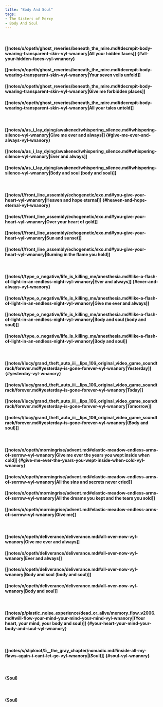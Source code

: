 ```yaml
---
title: "Body And Soul"
tags:
- The Sisters of Mercy
- Body And Soul
---
```

&nbsp;
#### [[notes/o/opeth/ghost_reveries/beneath_the_mire.md#decrepit-body-wearing-transparent-skin-vyl-wnanory|All your hidden faces]] {#all-your-hidden-faces-vyl-wnanory}
#### [[notes/o/opeth/ghost_reveries/beneath_the_mire.md#decrepit-body-wearing-transparent-skin-vyl-wnanory|Your seven veils unfold]]
#### [[notes/o/opeth/ghost_reveries/beneath_the_mire.md#decrepit-body-wearing-transparent-skin-vyl-wnanory|Give me forbidden places]]
#### [[notes/o/opeth/ghost_reveries/beneath_the_mire.md#decrepit-body-wearing-transparent-skin-vyl-wnanory|All your tales untold]]
&nbsp;
#### [[notes/a/as_i_lay_dying/awakened/whispering_silence.md#whispering-silence-vyl-wnanory|Give me ever and always]] {#give-me-ever-and-always-vyl-wnanory}
#### [[notes/a/as_i_lay_dying/awakened/whispering_silence.md#whispering-silence-vyl-wnanory|Ever and always]]
#### [[notes/a/as_i_lay_dying/awakened/whispering_silence.md#whispering-silence-vyl-wnanory|Body and soul (body and soul)]]
&nbsp;
#### [[notes/f/front_line_assembly/echogenetic/exo.md#you-give-your-heart-vyl-wnanory|Heaven and hope eternal]] {#heaven-and-hope-eternal-vyl-wnanory}
#### [[notes/f/front_line_assembly/echogenetic/exo.md#you-give-your-heart-vyl-wnanory|Over your heart of gold]]
#### [[notes/f/front_line_assembly/echogenetic/exo.md#you-give-your-heart-vyl-wnanory|Sun and sunset]]
#### [[notes/f/front_line_assembly/echogenetic/exo.md#you-give-your-heart-vyl-wnanory|Burning in the flame you hold]]
&nbsp;
#### [[notes/t/type_o_negative/life_is_killing_me/anesthesia.md#like-a-flash-of-light-in-an-endless-night-vyl-wnanory|Ever and always]] {#ever-and-always-vyl-wnanory}
#### [[notes/t/type_o_negative/life_is_killing_me/anesthesia.md#like-a-flash-of-light-in-an-endless-night-vyl-wnanory|Give me ever and always]]
#### [[notes/t/type_o_negative/life_is_killing_me/anesthesia.md#like-a-flash-of-light-in-an-endless-night-vyl-wnanory|Body and soul (body and soul)]]
#### [[notes/t/type_o_negative/life_is_killing_me/anesthesia.md#like-a-flash-of-light-in-an-endless-night-vyl-wnanory|Body and soul]]
&nbsp;
#### [[notes/l/lucy/grand_theft_auto_iii__lips_106_original_video_game_soundtrack/forever.md#yesterday-is-gone-forever-vyl-wnanory|Yesterday]] {#yesterday-vyl-wnanory}
#### [[notes/l/lucy/grand_theft_auto_iii__lips_106_original_video_game_soundtrack/forever.md#yesterday-is-gone-forever-vyl-wnanory|Today]]
#### [[notes/l/lucy/grand_theft_auto_iii__lips_106_original_video_game_soundtrack/forever.md#yesterday-is-gone-forever-vyl-wnanory|Tomorrow]]
#### [[notes/l/lucy/grand_theft_auto_iii__lips_106_original_video_game_soundtrack/forever.md#yesterday-is-gone-forever-vyl-wnanory|(Body and soul)]]
&nbsp;
#### [[notes/o/opeth/morningrise/advent.md#elastic-meadow-endless-arms-of-sorrow-vyl-wnanory|Give me ever the years you wept inside when cold]] {#give-me-ever-the-years-you-wept-inside-when-cold-vyl-wnanory}
#### [[notes/o/opeth/morningrise/advent.md#elastic-meadow-endless-arms-of-sorrow-vyl-wnanory|All the sins and secrets never cried]]
#### [[notes/o/opeth/morningrise/advent.md#elastic-meadow-endless-arms-of-sorrow-vyl-wnanory|All the dreams you kept and the tears you sold]]
#### [[notes/o/opeth/morningrise/advent.md#elastic-meadow-endless-arms-of-sorrow-vyl-wnanory|Give me]]
&nbsp;
#### [[notes/o/opeth/deliverance/deliverance.md#all-over-now-vyl-wnanory|Give me ever and always]]
#### [[notes/o/opeth/deliverance/deliverance.md#all-over-now-vyl-wnanory|Ever and always]]
#### [[notes/o/opeth/deliverance/deliverance.md#all-over-now-vyl-wnanory|Body and soul (body and soul)]]
#### [[notes/o/opeth/deliverance/deliverance.md#all-over-now-vyl-wnanory|Body and soul]]
&nbsp;
#### [[notes/p/plastic_noise_experience/dead_or_alive/memory_flow_v2006.md#will-flow-your-mind-your-mind-your-mind-vyl-wnanory|(Your heart, your mind, your body and soul)]] {#your-heart-your-mind-your-body-and-soul-vyl-wnanory}
&nbsp;
#### [[notes/s/slipknot/5__the_gray_chapter/nomadic.md#inside-all-my-flaws-again-i-cant-let-go-vyl-wnanory|(Soul)]] {#soul-vyl-wnanory}
&nbsp;
#### (Soul)
&nbsp;
#### (Soul)
